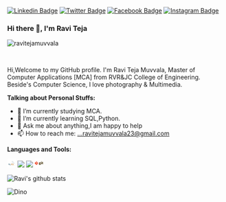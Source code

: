 [![Linkedin Badge](https://img.shields.io/badge/-raviteja__muvvala-blue?style=flat-square&logo=Linkedin&logoColor=white&link=https://www.linkedin.com/in/raviteja-muvvala-255743151/)](https://www.linkedin.com/in/raviteja-muvvala-255743151/) 
[![Twitter Badge](https://img.shields.io/badge/-@raviteja__muvvala-1ca0f1?style=flat-square&labelColor=1ca0f1&logo=twitter&logoColor=white&link=https://twitter.com/RAVITEJA_2307)](https://twitter.com/RAVITEJA_2307) 
[![Facebook Badge](https://img.shields.io/badge/-@raviteja__muvvala-3b5998?style=flat-square&labelColor=3b5998&logo=facebook&logoColor=white&link=https://www.facebook.com/raviteja2307)](https://www.facebook.com/raviteja2307) 
[![Instagram Badge](https://img.shields.io/badge/-@raviteja__muvvala-D7008A?style=flat-square&labelColor=D7008A&logo=Instagram&logoColor=white&link=https://www.instagram.com/raviteja_2307/)](https://www.instagram.com/raviteja_2307/) 

### Hi there 👋, I'm <b>Ravi Teja</b> 
<p align="left"> <img src="https://komarev.com/ghpvc/?username=ravitejamuvvala" alt="ravitejamuvvala" /> </p> 


<br/>

Hi,Welcome to my GitHub profile. I'm Ravi Teja Muvvala, Master of Computer Applications [MCA] from RVR&JC College of Engineering. 
 Beside's Computer Science, I love photography & Multimedia.

**Talking about Personal Stuffs:**

- 🔭 I’m currently studying MCA.
- 🌱 I’m currently learning SQL,Python.
- 💬 Ask me about anything,I am happy to help
- 📫 How to reach me: ...ravitejamuvvala23@gmail.com

**Languages and Tools:**  

<code><img height="20" src="https://raw.githubusercontent.com/github/explore/80688e429a7d4ef2fca1e82350fe8e3517d3494d/topics/mysql/mysql.png"></code>
<code><img height="20" src="https://github.com/ravitejamuvvala/project_MCA/blob/master/java.jpg"></code>
<code><img height="20" src="https://github.com/ravitejamuvvala/project_MCA/blob/master/html%26css.png"></code>
<code><img height="20" src="https://raw.githubusercontent.com/github/explore/80688e429a7d4ef2fca1e82350fe8e3517d3494d/topics/git/git.png"></code>


![Ravi's github stats](https://github-readme-stats.vercel.app/api?username=ravitejamuvvala&show_icons=true&theme=radical)

![Dino](https://github.com/ravitejamuvvala/project_MCA/blob/master/dino1.gif)
